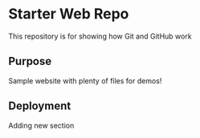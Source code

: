 # Starter Web Repo

This repository is for showing how Git and GitHub work

## Purpose

Sample website with plenty of files for demos!

## Deployment

Adding new section